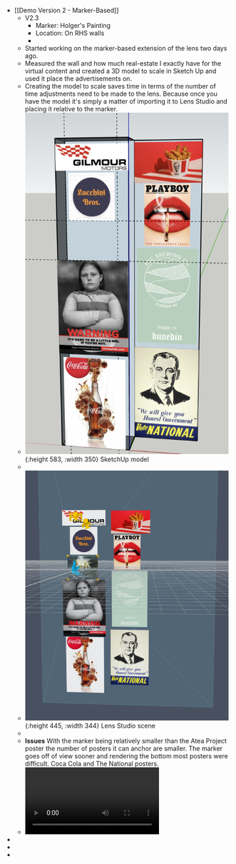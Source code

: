 - [[Demo Version 2 - Marker-Based]]
	- V2.3
		- Marker: Holger's Painting
		- Location: On RHS walls
		-
	- Started working on the marker-based extension of the lens two days ago.
	- Measured the wall and how much real-estate I exactly have for the virtual content and created a 3D model to scale in Sketch Up and used it place the advertisements on.
	- Creating the model to scale saves time in terms of the number of time adjustments need to be made to the lens.  Because once you have the model it's simply a matter of importing it to Lens Studio and placing it relative to the marker.
	- ![image.png](../assets/image_1671799289519_0.png){:height 583, :width 350}
	  SketchUp model
	-
	- ![thumbnail_image.png](../assets/thumbnail_image_1671799431584_0.png){:height 445, :width 344}
	  Lens Studio scene
	-
	- **Issues** With the marker being relatively smaller than the Atea Project poster the number of posters it can anchor are smaller. The marker goes off of view sooner and rendering the bottom most posters were difficult. Coca Cola and The National posters.
	- ![img-5713_TVQd4Mmb.mp4](../assets/img-5713_TVQd4Mmb_1671800382975_0.mp4)
-
-
-